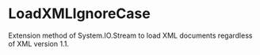 # LoadXMLIgnoreCase
Extension method of System.IO.Stream to load XML documents regardless of XML version 1.1.